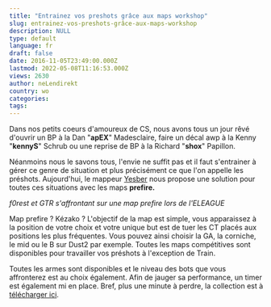 ```yaml
---
title: "Entrainez vos preshots grâce aux maps workshop"
slug: entrainez-vos-preshots-grâce-aux-maps-workshop
description: NULL
type: default
language: fr
draft: false
date: 2016-11-05T23:49:00.000Z
lastmod: 2022-05-08T11:16:53.000Z
views: 2630
author: neLendirekt
country: wo
categories:
tags:
---
```

Dans nos petits coeurs d'amoureux de CS, nous avons tous un jour rêvé d'ouvrir un BP à la Dan "**apEX**" Madesclaire, faire un décal awp à la Kenny "**kennyS**" Schrub ou une reprise de BP à la Richard "**shox**" Papillon. 

Néanmoins nous le savons tous, l'envie ne suffit pas et il faut s'entrainer à gérer ce genre de situation et plus précisément ce que l'on appelle les préshots. Aujourd'hui, le mappeur [Yesber](http://steamcommunity.com/id/Yesber) nous propose une solution pour toutes ces situations avec les maps **prefire.**

  
_f0rest et GTR s'affrontant sur une map prefire lors de l'ELEAGUE_

Map prefire ? Kézako ? L'objectif de la map est simple, vous apparaissez à la position de votre choix et votre unique but est de tuer les CT placés aux positions les plus fréquentes. Vous pouvez ainsi choisir la GA, la corniche, le mid ou le B sur Dust2 par exemple. Toutes les maps compétitives sont disponibles pour travailler vos préshots à l'exception de Train.

Toutes les armes sont disponibles et le niveau des bots que vous affronterez est au choix également. Afin de jauger sa performance, un timer est également mi en place. Bref, plus une minute à perdre, la collection est à [télécharger ici](http://steamcommunity.com/sharedfiles/filedetails/?id=740795413).
